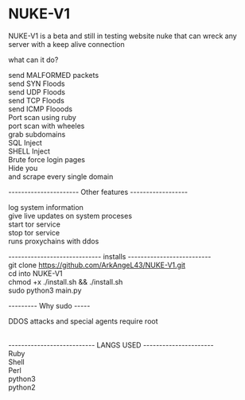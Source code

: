# NUKE-V1
NUKE-V1 is a beta and still in testing website nuke that can wreck any server with a keep alive connection


what can it do? 

send MALFORMED packets <br>
send SYN Floods <br>
send UDP Floods <br>
send TCP Floods <br>
send ICMP Flooods<br>
Port scan using ruby<br> 
port scan with wheeles <br>
grab subdomains <br>
SQL Inject <br>
SHELL Inject <br>
Brute force login pages<br> 
Hide you <br>
and scrape every single domain<br> 

---------------------- Other features ------------------

log system information<br> 
give live updates on system proceses<br> 
start tor service <br>
stop tor service <br>
runs proxychains with ddos <br>

----------------------------- installs --------------------------<br>
git clone https://github.com/ArkAngeL43/NUKE-V1.git <br>
cd into NUKE-V1 <br>
chmod +x ./install.sh && ./install.sh <br>
sudo python3 main.py  <br>

--------- Why sudo -----

DDOS attacks and special agents require root 

 <br>
--------------------------- LANGS USED ----------------------  <br>
Ruby  <br>
Shell  <br> 
Perl <br>
python3 <br>
python2 <br>

